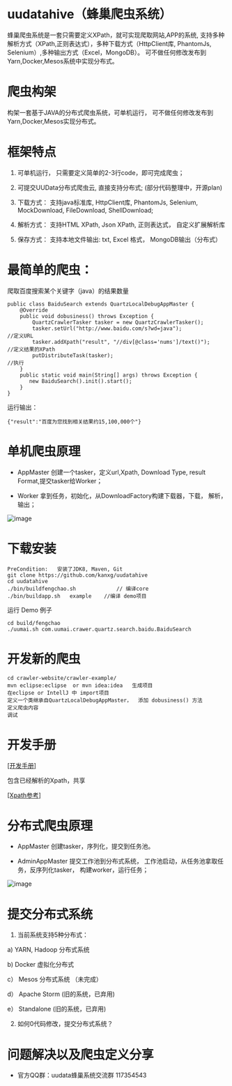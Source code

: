 # uudatahive（蜂巢爬虫系统）
蜂巢爬虫系统是一套只需要定义XPath，就可实现爬取网站,APP的系统, 支持多种解析方式（XPath,正则表达式），多种下载方式（HttpClient库, PhantomJs, Selenium）,多种输出方式（Excel，MongoDB）。 可不做任何修改发布到Yarn,Docker,Mesos系统中实现分布式。

# 爬虫构架
构架一套基于JAVA的分布式爬虫系统，可单机运行， 可不做任何修改发布到Yarn,Docker,Mesos实现分布式。

# 框架特点
1. 可单机运行， 只需要定义简单的2-3行code，即可完成爬虫；

2. 可提交UUData分布式爬虫云, 直接支持分布式; (部分代码整理中，开源plan)

3. 下载方式： 支持java标准库, HttpClient库, PhantomJs, Selenium, MockDownload, FileDownload, ShellDownload;

4. 解析方式：  支持HTML XPath,  Json XPath, 正则表达式， 自定义扩展解析库

5. 保存方式：  支持本地文件输出: txt, Excel 格式， MongoDB输出（分布式）


# 最简单的爬虫：

爬取百度搜索某个关键字（java）的结果数量
```
public class BaiduSearch extends QuartzLocalDebugAppMaster {
	@Override
	public void dobusiness() throws Exception {
		QuartzCrawlerTasker tasker = new QuartzCrawlerTasker();
		tasker.setUrl("http://www.baidu.com/s?wd=java");              //定义URL
		tasker.addXpath("result", "//div[@class='nums']/text()");     //定义结果的XPath
		putDistributeTask(tasker);                                     //执行
	}
	public static void main(String[] args) throws Exception {
	   new BaiduSearch().init().start();
	}
}
```
运行输出：
```
{"result":"百度为您找到相关结果约15,100,000个"}
```

# 单机爬虫原理

* AppMaster 创建一个tasker，定义url,Xpath, Download Type, result Format,提交tasker给Worker；

* Worker 拿到任务，初始化，从DownloadFactory构建下载器，下载， 解析，输出；

![image](https://raw.githubusercontent.com/kanxg/uudatahive/master/doc/uumai_fengchao.png)


# 下载安装
```
PreCondition:   安装了JDK8, Maven, Git
git clone https://github.com/kanxg/uudatahive
cd uudatahive
./bin/buildfengchao.sh             // 编译core
./bin/buildapp.sh   example    //编译 demo项目
```

运行 Demo 例子
```
cd build/fengchao
./uumai.sh com.uumai.crawer.quartz.search.baidu.BaiduSearch
```

# 开发新的爬虫
```
cd crawler-website/crawler-example/
mvn eclipse:eclipse  or mvn idea:idea   生成项目
在eclipse or IntellJ 中 import项目
定义一个类继承自QuartzLocalDebugAppMaster，  添加 dobusiness() 方法
定义爬虫内容
调试
```
# 开发手册

[[开发手册]](https://kanxg.gitbooks.io/uudatahive/content/)

包含已经解析的Xpath，共享

[[Xpath参考]](https://kanxg.gitbooks.io/fegnchao_xpath/content/)


# 分布式爬虫原理

 * AppMaster 创建tasker，序列化，提交到任务池。

 * AdminAppMaster 提交工作池到分布式系统， 工作池启动，从任务池拿取任务，反序列化tasker， 构建worker，运行任务；

 ![image](https://raw.githubusercontent.com/kanxg/uudatahive/master/doc/uumai_distributed.png)

 # 提交分布式系统

 1. 当前系统支持5种分布式：

  a)  YARN,  Hadoop 分布式系统

  b)  Docker 虚拟化分布式

  c） Mesos 分布式系统 （未完成）

  d） Apache Storm (旧的系统，已弃用)

  e） Standalone  (旧的系统，已弃用)


2.  如何0代码修改，提交分布式系统？

# 问题解决以及爬虫定义分享

* 官方QQ群：uudata蜂巢系统交流群 117354543
